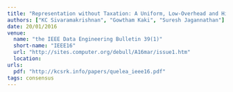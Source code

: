 ```yaml
---
title: "Representation without Taxation: A Uniform, Low-Overhead and High-Level Interface to Eventually Consistent Key-Value Stores"
authors: ["KC Sivaramakrishnan", "Gowtham Kaki", "Suresh Jagannathan"]
date: 20/01/2016
venue:
  name: "the IEEE Data Engineering Bulletin 39(1)"
  short-name: "IEEE16"
  url: "http://sites.computer.org/debull/A16mar/issue1.htm"
  location:
urls:
  pdf: "http://kcsrk.info/papers/quelea_ieee16.pdf"
tags: consensus
---
```

